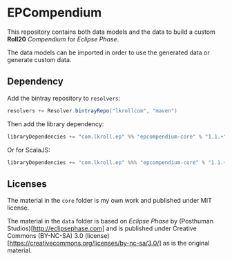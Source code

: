 # EPCompendium

This repository contains both data models and the data to build a custom **Roll20** *Compendium* for *Eclipse Phase*.

The data models can be imported in order to use the generated data or generate custom data.

## Dependency

Add the bintray repository to `resolvers`:
```scala
resolvers += Resolver.bintrayRepo("lkrollcom", "maven")
```

Then add the library dependency:
```scala
libraryDependencies += "com.lkroll.ep" %% "epcompendium-core" % "1.1.+"
```
Or for ScalaJS:
```scala
libraryDependencies += "com.lkroll.ep" %%% "epcompendium-core" % "1.1.+"
```

## Licenses
The material in the `core` folder is my own work and published under MIT license.

The material in the `data` folder is based on *Eclipse Phase* by (Posthuman Studios)[http://eclipsephase.com] and is published under Creative Commons (BY-NC-SA) 3.0 (license)[https://creativecommons.org/licenses/by-nc-sa/3.0/] as is the original material.
